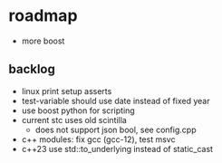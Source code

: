 # roadmap
- more boost

## backlog
- linux print setup asserts
- test-variable should use date instead of fixed year
- use boost python for scripting
- current stc uses old scintilla
  - does not support json bool, see config.cpp
- c++ modules: fix gcc (gcc-12), test msvc
- c++23 use std::to_underlying instead of static_cast
